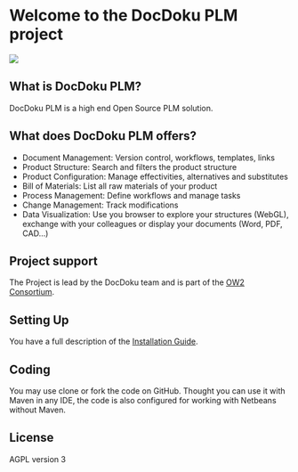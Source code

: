 <h1> Welcome to the DocDoku PLM project</h1><img src = "http://plm.docdoku.com/wp-content/themes/docdokuplm/images/logo-DocDokuPLM.png" />

## What is DocDoku PLM?

DocDoku PLM is a high end Open Source PLM solution.

## What does DocDoku PLM offers?

* Document Management: Version control, workflows, templates, links
* Product Structure: Search and filters the product structure
* Product Configuration: Manage effectivities, alternatives and substitutes
* Bill of Materials: List all raw materials of your product
* Process Management: Define workflows and manage tasks
* Change Management: Track modifications
* Data Visualization: Use you browser to explore your structures (WebGL), exchange with your colleagues or display your documents (Word, PDF, CAD...)

## Project support

The Project is lead by the DocDoku team and is part of the [OW2 Consortium](http://ow2.org/).

## Setting Up

You have a full description of the [Installation Guide](https://github.com/docdoku/docdoku-plm/wiki/Installation-Guide).

## Coding 

You may use clone or fork the code on GitHub. Thought you can use it with Maven in any IDE, the code is also configured for working with Netbeans without Maven.

## License

AGPL version 3
